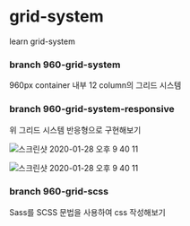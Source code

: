 # grid-system
 learn grid-system

### branch 960-grid-system
960px container 내부 12 column의 그리드 시스템

### branch 960-grid-system-responsive
위 그리드 시스템 반응형으로 구현해보기

![스크린샷 2020-01-28 오후 9 40 11](https://user-images.githubusercontent.com/59796421/73264784-e9f3bc80-4216-11ea-889f-0442d2ef5d26.png)

![스크린샷 2020-01-28 오후 9 40 11](https://user-images.githubusercontent.com/59796421/73264831-02fc6d80-4217-11ea-8ea4-dc84bcd24c89.png)

### branch 960-grid-scss
Sass를 SCSS 문법을 사용하여 css 작성해보기
